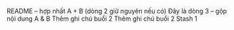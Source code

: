 README – hợp nhất A + B
(dòng 2 giữ nguyên nếu có)
Đây là dòng 3 – gộp nội dung A & B
Thêm ghi chú buổi 2
Thêm ghi chú buổi 2
Stash 1
